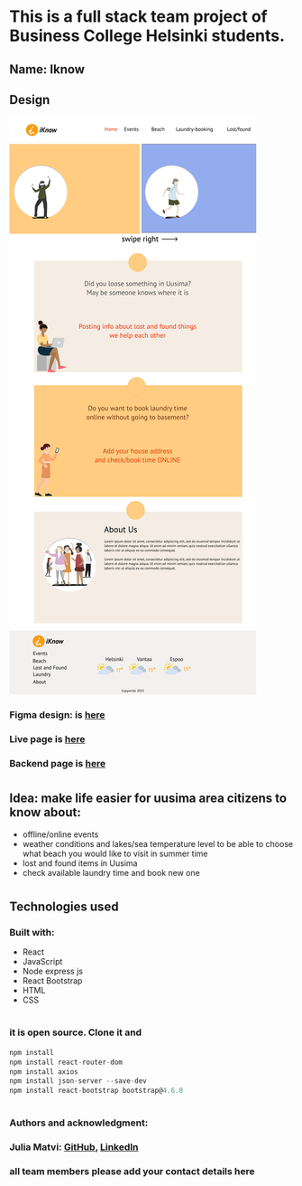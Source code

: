 # This is a full stack team project of Business College Helsinki students.

## Name: Iknow

## Design

![Markdown Logo](public/assets/images/preview.jpg)

### Figma design: is [here](https://www.figma.com/file/N7nNNqAgPQIwLQiqGKfoUB/Summer-team-project?node-id=15%3A0)

### Live page is [here](https://iknow-tau.vercel.app/)

### Backend page is [here](https://iknow-backend.herokuapp.com/)

#

## Idea: make life easier for uusima area citizens to know about:

- offline/online events
- weather conditions and lakes/sea temperature level to be able to choose what beach you would like to visit in summer time
- lost and found items in Uusima
- check available laundry time and book new one

#

## Technologies used

### Built with:

- React
- JavaScript
- Node express js
- React Bootstrap
- HTML
- CSS

#

### it is open source. Clone it and

```js
npm install
npm install react-router-dom
npm install axios
npm install json-server --save-dev
npm install react-bootstrap bootstrap@4.6.0
```

#

### Authors and acknowledgment:

### Julia Matvi: [GitHub](https://github.com/jualiasha), [LinkedIn](www.linkedin.com/in/jualiasha)

### all team members please add your contact details here
